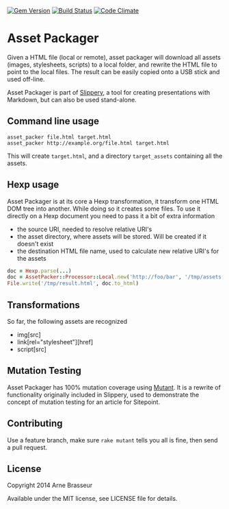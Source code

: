 [![Gem Version](https://badge.fury.io/rb/asset_packer.png)][gem]
[![Build Status](https://secure.travis-ci.org/plexus/asset_packer.png?branch=master)][travis]
[![Code Climate](https://codeclimate.com/github/plexus/asset_packer.png)][codeclimate]

[gem]: https://rubygems.org/gems/asset_packer
[travis]: https://travis-ci.org/plexus/asset_packer
[codeclimate]: https://codeclimate.com/github/plexus/asset_packer

# Asset Packager

Given a HTML file (local or remote), asset packager will download all assets (images, stylesheets, scripts) to a local folder, and rewrite the HTML file to point to the local files. The result can be easily copied onto a USB stick and used off-line.

Asset Packager is part of [Slippery](https://github.com/plexus/slippery), a tool for creating presentations with Markdown, but can also be used stand-alone.

## Command line usage

```
asset_packer file.html target.html
asset_packer http://example.org/file.html target.html
```

This will create `target.html`, and a directory `target_assets` containing all the assets.

## Hexp usage

Asset Packager is at its core a Hexp transformation, it transform one HTML DOM tree into another. While doing so it creates some files. To use it directly on a Hexp document you need to pass it a bit of extra information

* the source URI, needed to resolve relative URI's
* the asset directory, where assets will be stored. Will be created if it doesn't exist
* the destination HTML file name, used to calculate new relative URI's for the assets

```ruby
doc = Hexp.parse(...)
doc = AssetPacker::Processor::Local.new('http://foo/bar', '/tmp/assets', '/tmp/result.html').call(doc)
File.write('/tmp/result.html', doc.to_html)
```

## Transformations

So far, the following assets are recognized

* img[src]
* link[rel="stylesheet"][href]
* script[src]

## Mutation Testing

Asset Packager has 100% mutation coverage using [Mutant](https://github.com/mbj/mutant). It is a rewrite of functionality originally included in Slippery, used to demonstrate the concept of mutation testing for an article for Sitepoint.

## Contributing

Use a feature branch, make sure `rake mutant` tells you all is fine, then send a pull request.

## License

Copyright 2014 Arne Brasseur

Available under the MIT license, see LICENSE file for details.